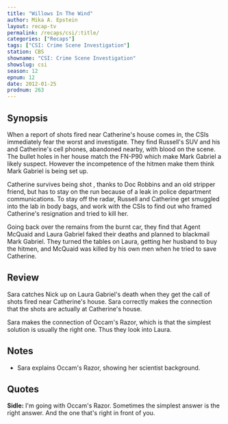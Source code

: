 ```yaml
---
title: "Willows In The Wind"
author: Mika A. Epstein
layout: recap-tv
permalink: /recaps/csi/:title/
categories: ["Recaps"]
tags: ["CSI: Crime Scene Investigation"]
station: CBS
showname: "CSI: Crime Scene Investigation"
showslug: csi
season: 12  
epnum: 12  
date: 2012-01-25
prodnum: 263  
---
```


## Synopsis

When a report of shots fired near Catherine's house comes in, the CSIs immediately fear the worst and investigate. They find Russell's SUV and his and Catherine's cell phones, abandoned nearby, with blood on the scene. The bullet holes in her house match the FN-P90  which make Mark Gabriel a likely suspect. However the incompetence of the hitmen make them think Mark Gabriel is being set up.

Catherine survives being shot , thanks to Doc Robbins and an old stripper friend, but has to stay on the run because of a leak in police department communications. To stay off the radar, Russell and Catherine get smuggled into the lab in body bags, and work with the CSIs to find out who framed Catherine's resignation and tried to kill her.

Going back over the remains from the burnt car, they find that Agent McQuaid and Laura Gabriel faked their deaths and planned to blackmail Mark Gabriel. They turned the tables on Laura, getting her husband to buy the hitmen, and McQuaid was killed by his own men when he tried to save Catherine.

## Review

Sara catches Nick up on Laura Gabriel's death when they get the call of shots fired near Catherine's house. Sara correctly makes the connection that the shots are actually at Catherine's house.

Sara makes the connection of Occam's Razor, which is that the simplest solution is usually the right one. Thus they look into Laura.

## Notes

* Sara explains Occam's Razor, showing her scientist background.

## Quotes

**Sidle:** I'm going with Occam's Razor. Sometimes the simplest answer is the right answer. And the one that's right in front of you.

